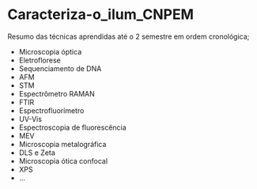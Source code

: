 # Caracteriza-o_ilum_CNPEM
Resumo das técnicas aprendidas até o 2 semestre em ordem cronológica; 
- Microscopia óptica 
- Eletroflorese
- Sequenciamento de DNA
- AFM
- STM
- Espectrômetro RAMAN
- FTIR
- Espectrofluorímetro
- UV-Vis
- Espectroscopia de fluorescência
- MEV
- Microscopia metalográfica
- DLS e Zeta
- Microscopia ótica confocal
- XPS
- ...
